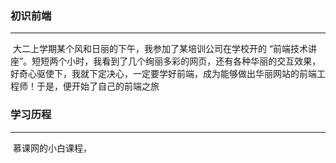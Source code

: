 ### 初识前端

****

​	大二上学期某个风和日丽的下午，我参加了某培训公司在学校开的 “前端技术讲座”。短短两个小时，我看到了几个绚丽多彩的网页，还有各种华丽的交互效果，好奇心驱使下，我就下定决心，一定要学好前端，成为能够做出华丽网站的前端工程师！于是，便开始了自己的前端之旅

### 学习历程

****

​	慕课网的小白课程，